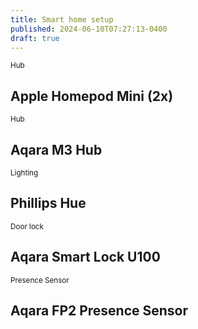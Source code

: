 ```yaml
---
title: Smart home setup
published: 2024-06-10T07:27:13-0400
draft: true
---
```


<small>Hub</small>

## Apple Homepod Mini (2x)

<small>Hub</small>

## Aqara M3 Hub

<small>Lighting</small>

## Phillips Hue

<small>Door lock</small>

## Aqara Smart Lock U100

<small>Presence Sensor</small>

## Aqara FP2 Presence Sensor
